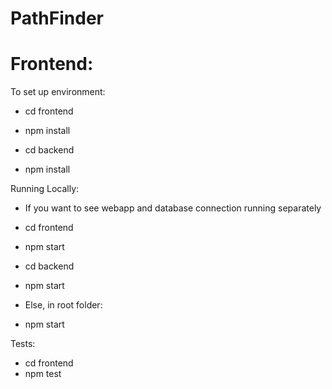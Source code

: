 # PathFinder


# Frontend:

To set up environment:
- cd frontend
- npm install

- cd backend
- npm install

Running Locally:
- If you want to see webapp and database connection running separately
- cd frontend
- npm start

- cd backend
- npm start

- Else, in root folder: 
- npm start

Tests:
- cd frontend
- npm test
